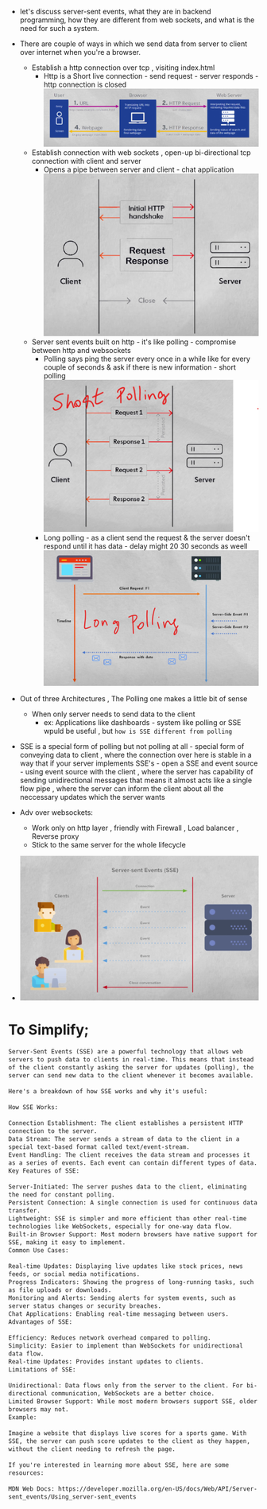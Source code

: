 - let's discuss server-sent events, what they are in backend programming, how they are different from web sockets, and what is the need for such a system.

- There are couple of ways in which we send data from server to client over internet when you're a browser.
  - Establish a http connection over tcp , visiting index.html
    - Http is a Short live connection - send request - server responds - http connection is closed
      ![SSE_HTTP](images/SSE_1.png)
  - Establish connection with web sockets , open-up bi-directional tcp connection with client and server
    - Opens a pipe between server and client - chat application
      ![SSE_WEB_Sockets](images/SSE_2.png)
  - Server sent events built on http - it's like polling - compromise between http and websockets
    - Polling says ping the server every once in a while like for every couple of seconds & ask if there is new information - short polling
      ![Short Polling](images/SSE_3.png)
    - Long polling - as a client send the request & the server doesn't respond until it has data - delay might 20 30 seconds as weell
      ![Long polling](images/SSE_4.png)
- Out of three Architectures , The Polling one makes a little bit of sense
  - When only server needs to send data to the client
    - ex: Applications like dashboards - system like polling or SSE wpuld be useful , but `how is SSE different from polling`
- SSE is a special form of polling but not polling at all - special form of conveying data to client , where the connection over here is stable in a way that if your server implements SSE's - open a SSE and event source - using event source with the client , where the server has capability of sending unidirectional messages that means it almost acts like a single flow pipe , where the server can inform the client about all the neccessary updates which the server wants
- Adv over websockets:
  - Work only on http layer , friendly with Firewall , Load balancer , Reverse proxy
  - Stick to the same server for the whole lifecycle
- ![SSE](images/SSE_5.png)

# To Simplify;

```
Server-Sent Events (SSE) are a powerful technology that allows web servers to push data to clients in real-time. This means that instead of the client constantly asking the server for updates (polling), the server can send new data to the client whenever it becomes available.

Here's a breakdown of how SSE works and why it's useful:

How SSE Works:

Connection Establishment: The client establishes a persistent HTTP connection to the server.
Data Stream: The server sends a stream of data to the client in a special text-based format called text/event-stream.
Event Handling: The client receives the data stream and processes it as a series of events. Each event can contain different types of data.
Key Features of SSE:

Server-Initiated: The server pushes data to the client, eliminating the need for constant polling.
Persistent Connection: A single connection is used for continuous data transfer.
Lightweight: SSE is simpler and more efficient than other real-time technologies like WebSockets, especially for one-way data flow.
Built-in Browser Support: Most modern browsers have native support for SSE, making it easy to implement.
Common Use Cases:

Real-time Updates: Displaying live updates like stock prices, news feeds, or social media notifications.
Progress Indicators: Showing the progress of long-running tasks, such as file uploads or downloads.
Monitoring and Alerts: Sending alerts for system events, such as server status changes or security breaches.
Chat Applications: Enabling real-time messaging between users.
Advantages of SSE:

Efficiency: Reduces network overhead compared to polling.
Simplicity: Easier to implement than WebSockets for unidirectional data flow.
Real-time Updates: Provides instant updates to clients.
Limitations of SSE:

Unidirectional: Data flows only from the server to the client. For bi-directional communication, WebSockets are a better choice.
Limited Browser Support: While most modern browsers support SSE, older browsers may not.
Example:

Imagine a website that displays live scores for a sports game. With SSE, the server can push score updates to the client as they happen, without the client needing to refresh the page.

If you're interested in learning more about SSE, here are some resources:

MDN Web Docs: https://developer.mozilla.org/en-US/docs/Web/API/Server-sent_events/Using_server-sent_events
```
